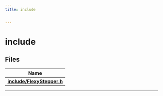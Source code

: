 ```yaml
---
title: include


---
```


# include






## Files

| Name           |
| -------------- |
| **[include/FlexyStepper.h](https://github.com/SearchAThing-forks/FlexyStepper/blob/master/data/api/Files/_flexy_stepper_8h.md#file-flexystepper.h)**  |




















-------------------------------


